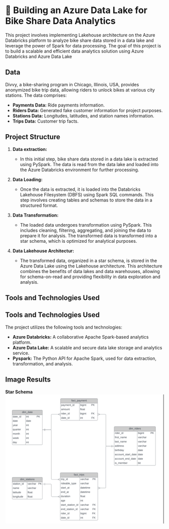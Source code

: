 # 🚀 Building an Azure Data Lake for Bike Share Data Analytics

This project involves implementing Lakehouse architecture on the Azure Databricks platform to analyze bike share data stored in a data lake and leverage the power of Spark for data processing. The goal of this project is to build a scalable and efficient data analytics solution using Azure Databricks and Azure Data Lake

## Data
Divvy, a bike-sharing program in Chicago, Illinois, USA, provides anonymized bike trip data, allowing riders to unlock bikes at various city stations. The data comprises:

- **Payments Data:** Ride payments information.
- **Riders Data:** Generated fake customer information for project purposes.
- **Stations Data:** Longitudes, latitudes, and station names information.
- **Trips Data:** Customer trip facts.

## Project Structure
1. **Data extraction:**
    - In this initial step, bike share data stored in a data lake is extracted using PySpark. The data is read from the data lake and loaded into the Azure Databricks environment for further processing.

2. **Data Loading:**
    - Once the data is extracted, it is loaded into the Databricks Lakehouse Filesystem (DBFS) using Spark SQL commands. This step involves creating tables and schemas to store the data in a structured format.

3. **Data Transformation:**
    - The loaded data undergoes transformation using PySpark. This includes cleaning, filtering, aggregating, and joining the data to prepare it for analysis. The transformed data is transformed into a star schema, which is optimized for analytical purposes.

4. **Data Lakehouse Architectur:**
    - The transformed data, organized in a star schema, is stored in the Azure Data Lake using the Lakehouse architecture. This architecture combines the benefits of data lakes and data warehouses, allowing for schema-on-read and providing flexibility in data exploration and analysis.

## Tools and Technologies Used
## Tools and Technologies Used
The project utilizes the following tools and technologies:

- **Azure Databricks:** A collaborative Apache Spark-based analytics platform.
- **Azure Data Lake:** A scalable and secure data lake storage and analytics service.
- **Pyspark:** The Python API for Apache Spark, used for data extraction, transformation, and analysis.

## Image Results

**Star Schema**
![ERP](https://github.com/DchemistRae/DEND-projects/blob/main/Building%20a%20Data%20Lake%20for%20Bike%20Share%20Analytics/images/ERP%20diagram.png)
